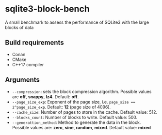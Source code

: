 # sqlite3-block-bench

A small benchmark to assess the performance of SQLite3 with the large blocks of data

## Build requirements

* Conan
* CMake
* C++17 compiler

## Arguments

* `--compression`: sets the block compression algorithm. Possible values are **off**, **snappy**, **lz4**. Default: **off**.
* `--page_size_exp`: Exponent of the page size, i.e. `page_size == 2^page_size_exp`. Default: **12** (page size of 4096).
* `--cache_size`: Number of pages to store in the cache. Default value: 512.
* `--blocks_count`: Number of blocks to write. Default value: 500.
* `--generattion_method`: Method to generate the data in the block. Possible values are: **zero**, **sine**, **random**, **mixed**. Default value: **mixed**

